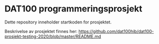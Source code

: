 # DAT100 programmeringsprosjekt

Dette repository inneholder startkoden for prosjektet. 

Beskrivelse av prosjektet finnes her: https://github.com/dat100hib/dat100-prosjekt-testing-2020/blob/master/README.md 
